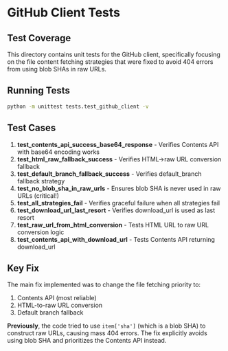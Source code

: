 # GitHub Client Tests

## Test Coverage

This directory contains unit tests for the GitHub client, specifically focusing on the file content fetching strategies that were fixed to avoid 404 errors from using blob SHAs in raw URLs.

## Running Tests

```bash
python -m unittest tests.test_github_client -v
```

## Test Cases

1. **test_contents_api_success_base64_response** - Verifies Contents API with base64 encoding works
2. **test_html_raw_fallback_success** - Verifies HTML->raw URL conversion fallback
3. **test_default_branch_fallback_success** - Verifies default_branch fallback strategy
4. **test_no_blob_sha_in_raw_urls** - Ensures blob SHA is never used in raw URLs (critical!)
5. **test_all_strategies_fail** - Verifies graceful failure when all strategies fail
6. **test_download_url_last_resort** - Verifies download_url is used as last resort
7. **test_raw_url_from_html_conversion** - Tests HTML URL to raw URL conversion logic
8. **test_contents_api_with_download_url** - Tests Contents API returning download_url

## Key Fix

The main fix implemented was to change the file fetching priority to:
1. Contents API (most reliable)
2. HTML-to-raw URL conversion
3. Default branch fallback

**Previously**, the code tried to use `item['sha']` (which is a blob SHA) to construct raw URLs, causing mass 404 errors. The fix explicitly avoids using blob SHA and prioritizes the Contents API instead.

